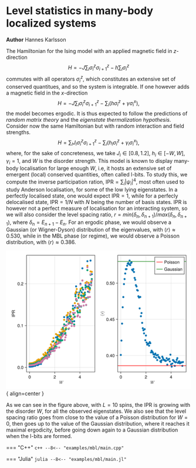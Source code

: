 # Level statistics in many-body localized systems

**Author** Hannes Karlsson

The Hamiltonian for the Ising model with an applied magnetic field in $z$-direction
$$
    H = -J\sum_i \sigma^z_i \sigma^z_{i+1} - h\sum_i \sigma_i^z
$$
commutes with all operators $\sigma_i^z$, which constitutes an extensive set of conserved quantitues, and so the system is integrable. If one however adds a magnetic field in the $x$-direction
$$
    H = -J\sum_i \sigma^z_i \sigma^z_{i+1} - \sum_i (h\sigma_i^z + \gamma\sigma_i^x),
$$
the model becomes ergodic. It is thus expected to follow the predictions of *random matrix theory* and the *eigenstate thermalization hypothesis*. Consider now the same Hamiltonian but with random interaction and field strengths.
$$
    H = \sum_i J_i \sigma^z_i \sigma^z_{i+1} - \sum_i (h_i\sigma_i^z + \gamma_i\sigma_i^x),
$$
where, for the sake of concreteness, we take $J_i\in [0.8,1.2]$, $h_i\in [-W,W]$, $\gamma_i=1$, and $W$ is the disorder strength. This model is known to display many-body localisation for large enough $W$, i.e, it hosts an extensive set of emergent (local)
conserved quantities, often called l-bits. To study this, we compute the inverse participation ration, IPR$=\sum_i |\psi_i|^4$, most often used to study Anderson localisation, for some of the low lying eigenstates. In a perfectly localised state, one would expect IPR$=1$, while for a perfecly delocalised state, IPR$=1/N$ with $N$ being the number of basis states. IPR is however not a perfect measure of localisation for an interacting system, so we will also consider the level spacing ratio, $r=min(\delta_n,\delta_{n+1})/max(\delta_n,\delta_{n+1})$, where $\delta_n=E_{n+1}-E_n$. For an ergodic phase, we would observe a Gaussian (or Wigner-Dyson) distribution of the eigenvalues, with $\langle r \rangle \approx 0.530$, while in the MBL phase (or regime), we would observe a Poisson distribution, with $\langle r \rangle \approx 0.386$.

![Image title](../img/mbl.png){ align=center }

As we can see in the figure above, with $L=10$ spins, the IPR is growing with the disorder $W$, for all the observed eigenstates. We also see that the level spacing ratio goes from close to the value of a Poisson distribution for $W=0$, then goes up to the value of the Gaussian distribution, where it reaches it maximal ergodicity, before going down again to a Gaussian distribution when the l-bits are formed.



=== "C++"
	```c++
	--8<-- "examples/mbl/main.cpp"
	```

=== "Julia"
	```julia
	--8<-- "examples/mbl/main.jl"
	```
